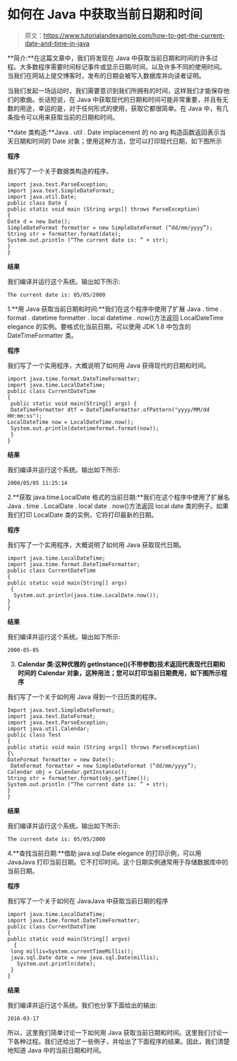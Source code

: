 # 如何在 Java 中获取当前日期和时间

> 原文：<https://www.tutorialandexample.com/how-to-get-the-current-date-and-time-in-java>

**简介:**在这篇文章中，我们将发现在 Java 中获取当前日期和时间的许多过程。大多数程序需要时间标记事件或显示日期/时间，以及许多不同的使用时间。当我们在网站上提交博客时，发布的日期会被写入数据库并向读者证明。

当我们发起一场运动时，我们需要意识到我们所拥有的时间，这样我们才能保存他们的歌曲。长话短说，在 Java 中获取现代的日期和时间可能非常重要，并且有无数的用途，幸运的是，对于任何形式的使用，获取它都很简单。在 Java 中，有几条指令可以用来获取当前的日期和时间。

**date 类构造:**Java . util . Date implacement 的 no arg 构造函数返回表示当天日期和时间的 Date 对象；使用这种方法，您可以打印现代日期，如下图所示

**程序**

我们写了一个关于数据类构造的程序。

```
import java.text.ParseException;
import java.text.SimpleDateFormat;
import java.util.Date;
public class Date {
public static void main (String args[] throws ParseException)
{
Date d = new Date();
SimpleDateFormat formatter = new SimpleDateFormat (“dd/mm/yyyy”);
String str = formatter.format(date);
System.out.println (“The current date is: ” + str);
}
}
```

**结果**

我们编译并运行这个系统。输出如下所示:

```
The current date is: 05/05/2000
```

1.**用 Java 获取当前日期和时间:**我们在这个程序中使用了扩展 Java . time . format . datetime formatter . local datetime . now()方法返回 LocalDateTime elegance 的实例。要格式化当前日期，可以使用 JDK 1.8 中包含的 DateTimeFormatter 类。

**程序**

我们写了一个实用程序，大概说明了如何用 Java 获得现代的日期和时间。

```
import java.time.format.DateTimeFormatter;  
import java.time.LocalDateTime;    
public class CurrentDateTime
{    
 public static void main(String[] args) {    
 DateTimeFormatter dtf = DateTimeFormatter.ofPattern("yyyy/MM/dd HH:mm:ss");
LocalDateTime now = LocalDateTime.now();  
 System.out.println(datetimeformat.format(now));  
 }    
} 
```

**结果**

我们编译并运行这个系统。输出如下所示:

```
2000/05/05 11:25:14
```

2.**获取 java.time.LocalDate 格式的当前日期:**我们在这个程序中使用了扩展名 Java . time . LocalDate . local date . now()方法返回 local date 类的例子。如果我们打印 LocalDate 类的实例，它将打印最新的日期。

**程序**

我们写了一个实用程序，大概说明了如何用 Java 获取现代日期。

```
import java.time.LocalDateTime;  
import java.time.format.DateTimeFormatter;  
public class CurrentDateTime
{      
public static void main(String[] args)   
 {      
  System.out.println(java.time.LocalDate.now());    
}      
} 
```

**结果**

我们编译并运行这个系统。输出如下所示:

```
2000-05-05
```

3. **Calendar 类:**这种优雅的 getInstance()(不带参数)技术返回代表现代日期和时间的 Calendar 对象，这种用法；您可以打印当前日期费用，如下图所示**程序**

我们写了一个关于如何用 Java 得到一个日历类的程序。

```
Import java.text.SimpleDateFormat;
import java.text.DateFormat;
import java.text.ParseException;
import java.util.Calendar;
public class Test
{
public static void main (String args[] throws ParseException)
{\
DateFormat formatter = new Date();
 DateFormat formatter = new SimpleDateFormat (“dd/mm/yyyy”);
Calendar obj = Calendar.getInstance();
String str = formatter.format(obj.getTime());
System.out.println (“The current date is: ” + str);
}
} 
```

**结果**

我们编译并运行这个系统。输出如下所示:

```
The current date is: 05/05/2000
```

4.**查找当前日期:**借助 java.sql.Date elegance 的打印示例，可以用 JavaJava 打印当前日期。它不打印时间。这个日期实例通常用于存储数据库中的当前日期。

**程序**

我们写了一个关于如何在 JavaJava 中获取当前日期的程序

```
import java.time.LocalDateTime;  
import java.time.format.DateTimeFormatter;  
public class CurrentDateTime 
{      
public static void main(String[] argvs)   
  {   
 long millis=System.currentTimeMillis();  
 java.sql.Date date = new java.sql.Date(millis);       
   System.out.println(date);        
 }      
} 
```

**结果**

我们编译并运行这个系统。我们也分享下面给出的输出:

```
2016-03-17
```

所以，这里我们简单讨论一下如何用 Java 获取当前日期和时间。这里我们讨论一下各种过程。我们还给出了一些例子，并给出了下面程序的结果。因此，我们清楚地知道 Java 中的当前日期和时间。